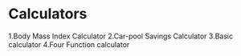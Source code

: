 # Calculators
1.Body Mass Index Calculator
2.Car-pool Savings Calculator
3.Basic calculator
4.Four Function calculator
